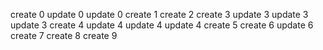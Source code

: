 
create 0
update 0
update 0
create 1
create 2
create 3
update 3
update 3
update 3
create 4
update 4
update 4
update 4
create 5
create 6
update 6
create 7
create 8
create 9
